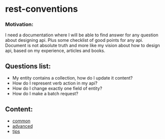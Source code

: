 # rest-conventions

### Motivation: 
I need a documentation where I will be able to find answer for any question about designing api. Plus some checklist of good points for any api. Document is not absolute truth and more like my vision about how to design api, based on my experience, articles and books.

## Questions list:

* My entity contains a collection, how do I update it content? 
* How do I represent verb action in my api? 
* How do I change exactly one field of entity?
* How do I make a batch request? 

## Content:

* [common](https://github.com/IgorPerikov/rest-design-notes/blob/master/common-cases.md)
* [advanced](https://github.com/IgorPerikov/rest-design-notes/blob/master/advanced-cases.md)
* [tips](https://github.com/IgorPerikov/rest-conventions/blob/master/tips.md)
